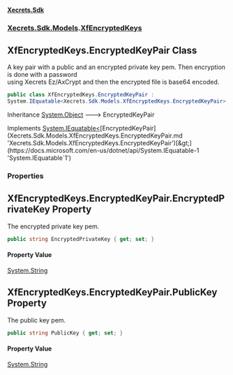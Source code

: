 #### [Xecrets.Sdk](index.md 'index')
### [Xecrets.Sdk.Models](Xecrets.Sdk.Models.md 'Xecrets.Sdk.Models').[XfEncryptedKeys](Xecrets.Sdk.Models.XfEncryptedKeys.md 'Xecrets.Sdk.Models.XfEncryptedKeys')

## XfEncryptedKeys.EncryptedKeyPair Class

A key pair with a public and an encrypted private key pem. Then encryption is done with a password  
using Xecrets Ez/AxCrypt and then the encrypted file is base64 encoded.

```csharp
public class XfEncryptedKeys.EncryptedKeyPair :
System.IEquatable<Xecrets.Sdk.Models.XfEncryptedKeys.EncryptedKeyPair>
```

Inheritance [System.Object](https://docs.microsoft.com/en-us/dotnet/api/System.Object 'System.Object') &#129106; EncryptedKeyPair

Implements [System.IEquatable&lt;](https://docs.microsoft.com/en-us/dotnet/api/System.IEquatable-1 'System.IEquatable`1')[EncryptedKeyPair](Xecrets.Sdk.Models.XfEncryptedKeys.EncryptedKeyPair.md 'Xecrets.Sdk.Models.XfEncryptedKeys.EncryptedKeyPair')[&gt;](https://docs.microsoft.com/en-us/dotnet/api/System.IEquatable-1 'System.IEquatable`1')
### Properties

<a name='Xecrets.Sdk.Models.XfEncryptedKeys.EncryptedKeyPair.EncryptedPrivateKey'></a>

## XfEncryptedKeys.EncryptedKeyPair.EncryptedPrivateKey Property

The encrypted private key pem.

```csharp
public string EncryptedPrivateKey { get; set; }
```

#### Property Value
[System.String](https://docs.microsoft.com/en-us/dotnet/api/System.String 'System.String')

<a name='Xecrets.Sdk.Models.XfEncryptedKeys.EncryptedKeyPair.PublicKey'></a>

## XfEncryptedKeys.EncryptedKeyPair.PublicKey Property

The public key pem.

```csharp
public string PublicKey { get; set; }
```

#### Property Value
[System.String](https://docs.microsoft.com/en-us/dotnet/api/System.String 'System.String')